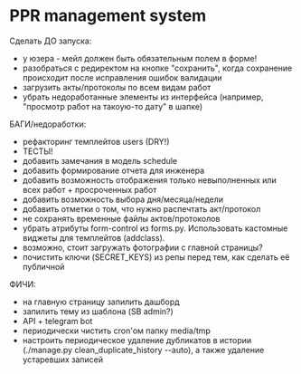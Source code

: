 # PPR management system

Сделать ДО запуска:

- у юзера - мейл должен быть обязательным полем в форме!
- разобраться с редиректом на кнопке "сохранить", когда сохранение происходит после исправления ошибок валидации
- загрузить акты/протоколы по всем видам работ
- убрать недоработанные элементы из интерфейса (например, "просмотр работ на такоую-то дату" в шапке)

БАГИ/недоработки:
- рефакторинг темплейтов users (DRY!)
- ТЕСТЫ!
- добавить замечания в модель schedule
- добавить формирование отчета для инженера
- добавить возможность отображения только невыполненных или всех работ + просроченных работ
- добавить возможность выбора дня/месяца/недели
- добавить отметки о том, что нужно распечтать акт/протокол
- не сохранять временные файлы актов/протоколов
- убрать атрибуты form-control из forms.py. Использовать кастомные виджеты для темплейтов (addclass).
- возможно, стоит загружать фотографии с главной страницы?
- почистить ключи (SECRET_KEYS) из репы перед тем, как сделать её публичной

ФИЧИ:
- на главную страницу запилить дашборд
- запилить тему из шаблона (SB admin?)
- API + telegram bot
- периодически чистить cron'ом папку media/tmp
- настроить периодическое удаление дубликатов в истории (./manage.py clean_duplicate_history --auto), а также удаление устаревших записей